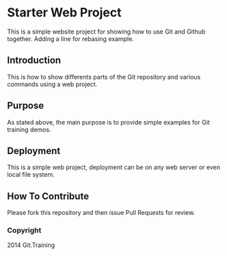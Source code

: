 
# Starter Web Project

This is a simple website project for showing how to use Git and Github together. 
Adding a line for rebasing example.

## Introduction 

This is how to show differents parts of the Git repository and various commands using a web project. 

## Purpose

As stated above, the main purpose is to provide simple examples for Git training demos.

## Deployment 

This is a simple web project, deployment can be on any web server or even local file system. 
## How To Contribute

Please fork this repository and then issue Pull Requests for review. 
### Copyright 

2014 Git.Training
